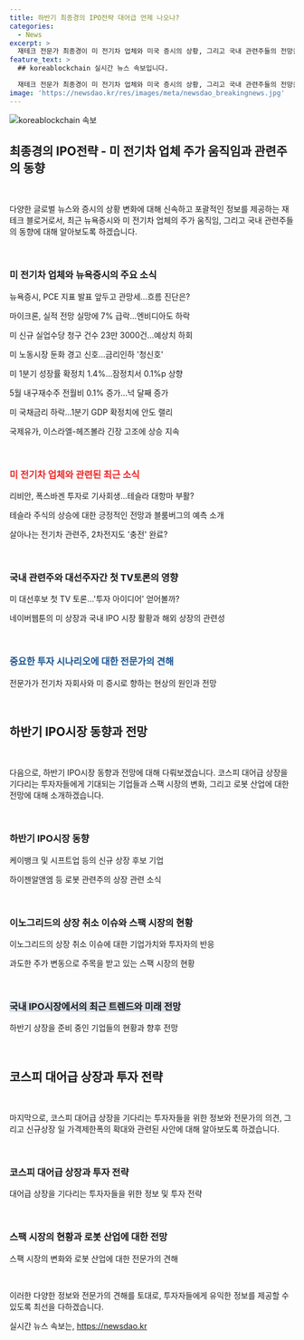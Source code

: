```yaml
---
title: 하반기 최종경의 IPO전략 대어급 언제 나오나?
categories:
  - News
excerpt: >
  재테크 전문가 최종경이 미 전기차 업체와 미국 증시의 상황, 그리고 국내 관련주들의 전망을 전문가들과 함께 분석해요. 특히, 리비안과 테슬라의 상황과 국내 관련주들의 향방을 짚고, 미 대선주자간 첫 TV토론과 그에 따른 투자 전략에 대해서도 다루고 있어요. 또한, 국내 IPO 시장의 활황과 미 증시로 향하는 기업들의 이유, 그리고 상장 후 주가 변동성과 스팩 시장의 동향에 대해서도 언급하고 있습니다. 더불어, 이노그리드의 상장 취소 이슈와 로봇 산업에 대한 전망, 그리고 예상되는 신규 상장 기업들에 대해서도 보고 있어 총괄적인 시장 동향을 제시하고 있습니다.
feature_text: >
  ## koreablockchain 실시간 뉴스 속보입니다.

  재테크 전문가 최종경이 미 전기차 업체와 미국 증시의 상황, 그리고 국내 관련주들의 전망을 전문가들과 함께 분석해요. 특히, 리비안과 테슬라의 상황과 국내 관련주들의 향방을 짚고, 미 대선주자간 첫 TV토론과 그에 따른 투자 전략에 대해서도 다루고 있어요. 또한, 국내 IPO 시장의 활황과 미 증시로 향하는 기업들의 이유, 그리고 상장 후 주가 변동성과 스팩 시장의 동향에 대해서도 언급하고 있습니다. 더불어, 이노그리드의 상장 취소 이슈와 로봇 산업에 대한 전망, 그리고 예상되는 신규 상장 기업들에 대해서도 보고 있어 총괄적인 시장 동향을 제시하고 있습니다.
image: 'https://newsdao.kr/res/images/meta/newsdao_breakingnews.jpg'
---
```


<p><img src="https://newsdao.kr/res/images/meta/newsdao_breakingnews.jpg" alt="koreablockchain 속보" /></p>

<h2 data-ke-size="size26">최종경의 IPO전략 - 미 전기차 업체 주가 움직임과 관련주의 동향</h2>

<p data-ke-size="size16">&nbsp;</p>

<p>다양한 글로벌 뉴스와 증시의 상황 변화에 대해 신속하고 포괄적인 정보를 제공하는 재테크 블로거로서, 최근 뉴욕증시와 미 전기차 업체의 주가 움직임, 그리고 국내 관련주들의 동향에 대해 알아보도록 하겠습니다.</p>

<p data-ke-size="size16">&nbsp;</p>

<h3>미 전기차 업체와 뉴욕증시의 주요 소식</h3>

<p data-ke-size="size16">뉴욕증시, PCE 지표 발표 앞두고 관망세…흐름 진단은?</p>

<p data-ke-size="size16">마이크론, 실적 전망 실망에 7% 급락…엔비디아도 하락</p>

<p data-ke-size="size16">미 신규 실업수당 청구 건수 23만 3000건…예상치 하회</p>

<p data-ke-size="size16">미 노동시장 둔화 경고 신호…금리인하 '청신호'</p>

<p data-ke-size="size16">미 1분기 성장률 확정치 1.4%…잠정치서 0.1%p 상향</p>

<p data-ke-size="size16">5월 내구재수주 전월비 0.1% 증가…넉 달째 증가</p>

<p data-ke-size="size16">미 국채금리 하락…1분기 GDP 확정치에 안도 랠리</p>

<p data-ke-size="size16">국제유가, 이스라엘-헤즈볼라 긴장 고조에 상승 지속</p>

<p data-ke-size="size16">&nbsp;</p>

<h3><b><span style="color: #ee2323;">미 전기차 업체와 관련된 최근 소식</span></b></h3>

<p data-ke-size="size16">리비안, 폭스바겐 투자로 기사회생…테슬라 대항마 부활?</p>

<p data-ke-size="size16">테슬라 주식의 상승에 대한 긍정적인 전망과 블룸버그의 예측 소개</p>

<p data-ke-size="size16">살아나는 전기차 관련주, 2차전지도 '충전' 완료?</p>

<p data-ke-size="size16">&nbsp;</p>

<h3>국내 관련주와 대선주자간 첫 TV토론의 영향</h3>

<p data-ke-size="size16">미 대선후보 첫 TV 토론…'투자 아이디어' 얻어볼까?</p>

<p data-ke-size="size16">네이버웹툰의 미 상장과 국내 IPO 시장 활황과 해외 상장의 관련성</p>

<p data-ke-size="size16">&nbsp;</p>

<h3><span style="color: #1a5490;">중요한 투자 시나리오에 대한 전문가의 견해</span></h3>

<p data-ke-size="size16">전문가가 전기차 자회사와 미 증시로 향하는 현상의 원인과 전망</p>

<p data-ke-size="size16">&nbsp;</p>

<h2 data-ke-size="size26">하반기 IPO시장 동향과 전망</h2>

<p data-ke-size="size16">&nbsp;</p>

<p>다음으로, 하반기 IPO시장 동향과 전망에 대해 다뤄보겠습니다. 코스피 대어급 상장을 기다리는 투자자들에게 기대되는 기업들과 스팩 시장의 변화, 그리고 로봇 산업에 대한 전망에 대해 소개하겠습니다.</p>

<p data-ke-size="size16">&nbsp;</p>

<h3>하반기 IPO시장 동향</h3>

<p data-ke-size="size16">케이뱅크 및 시프트업 등의 신규 상장 후보 기업</p>

<p data-ke-size="size16">하이젠알앤엠 등 로봇 관련주의 상장 관련 소식</p>

<p data-ke-size="size16">&nbsp;</p>

<h3>이노그리드의 상장 취소 이슈와 스팩 시장의 현황</h3>

<p data-ke-size="size16">이노그리드의 상장 취소 이슈에 대한 기업가치와 투자자의 반응</p>

<p data-ke-size="size16">과도한 주가 변동으로 주목을 받고 있는 스팩 시장의 현황</p>

<p data-ke-size="size16">&nbsp;</p>

<h3><b><span style="background-color: #21538527;">국내 IPO시장에서의 최근 트렌드와 미래 전망</span></b></h3>

<p data-ke-size="size16">하반기 상장을 준비 중인 기업들의 현황과 향후 전망</p>

<p data-ke-size="size16">&nbsp;</p>

<h2 data-ke-size="size26">코스피 대어급 상장과 투자 전략</h2>

<p data-ke-size="size16">&nbsp;</p>

<p>마지막으로, 코스피 대어급 상장을 기다리는 투자자들을 위한 정보와 전문가의 의견, 그리고 신규상장 일 가격제한폭의 확대와 관련된 사안에 대해 알아보도록 하겠습니다.</p>

<p data-ke-size="size16">&nbsp;</p>

<h3>코스피 대어급 상장과 투자 전략</h3>

<p data-ke-size="size16">대어급 상장을 기다리는 투자자들을 위한 정보 및 투자 전략</p>

<p data-ke-size="size16">&nbsp;</p>

<h3>스팩 시장의 현황과 로봇 산업에 대한 전망</h3>

<p data-ke-size="size16">스팩 시장의 변화와 로봇 산업에 대한 전문가의 견해</p>

<p data-ke-size="size16">&nbsp;</p>

<p>이러한 다양한 정보와 전문가의 견해를 토대로, 투자자들에게 유익한 정보를 제공할 수 있도록 최선을 다하겠습니다.</p>
실시간 뉴스 속보는, <a href="https://newsdao.kr" rel="dofollow">https://newsdao.kr</a>


